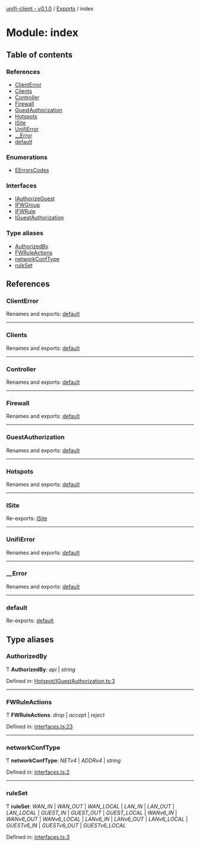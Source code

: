 [unifi-client - v0.1.0](../README.md) / [Exports](../modules.md) / index

# Module: index

## Table of contents

### References

- [ClientError](index.md#clienterror)
- [Clients](index.md#clients)
- [Controller](index.md#controller)
- [Firewall](index.md#firewall)
- [GuestAuthorization](index.md#guestauthorization)
- [Hotspots](index.md#hotspots)
- [ISite](index.md#isite)
- [UnifiError](index.md#unifierror)
- [\_\_Error](index.md#__error)
- [default](index.md#default)

### Enumerations

- [EErrorsCodes](../enums/index.eerrorscodes.md)

### Interfaces

- [IAuthorizeGuest](../interfaces/index.iauthorizeguest.md)
- [IFWGroup](../interfaces/index.ifwgroup.md)
- [IFWRule](../interfaces/index.ifwrule.md)
- [IGuestAuthorization](../interfaces/index.iguestauthorization.md)

### Type aliases

- [AuthorizedBy](index.md#authorizedby)
- [FWRuleActions](index.md#fwruleactions)
- [networkConfType](index.md#networkconftype)
- [ruleSet](index.md#ruleset)

## References

### ClientError

Renames and exports: [default](../classes/errors_clienterror.default.md)

___

### Clients

Renames and exports: [default](../classes/clients_clients.default.md)

___

### Controller

Renames and exports: [default](../classes/controller.default.md)

___

### Firewall

Renames and exports: [default](../classes/firewall_firewall.default.md)

___

### GuestAuthorization

Renames and exports: [default](../classes/hotspot_guestauthorization.default.md)

___

### Hotspots

Renames and exports: [default](../classes/hotspot_hotspots.default.md)

___

### ISite

Re-exports: [ISite](../interfaces/sites_isite.isite.md)

___

### UnifiError

Renames and exports: [default](../classes/errors_unifierror.default.md)

___

### \_\_Error

Renames and exports: [default](../classes/errors___error.default.md)

___

### default

Re-exports: [default](../classes/controller.default.md)

## Type aliases

### AuthorizedBy

Ƭ **AuthorizedBy**: *api* \| *string*

Defined in: [Hotspot/IGuestAuthorization.ts:3](https://github.com/thib3113/unifi-client/blob/78d04fb/src/Hotspot/IGuestAuthorization.ts#L3)

___

### FWRuleActions

Ƭ **FWRuleActions**: *drop* \| *accept* \| *reject*

Defined in: [interfaces.ts:23](https://github.com/thib3113/unifi-client/blob/78d04fb/src/interfaces.ts#L23)

___

### networkConfType

Ƭ **networkConfType**: *NETv4* \| *ADDRv4* \| *string*

Defined in: [interfaces.ts:2](https://github.com/thib3113/unifi-client/blob/78d04fb/src/interfaces.ts#L2)

___

### ruleSet

Ƭ **ruleSet**: *WAN_IN* \| *WAN_OUT* \| *WAN_LOCAL* \| *LAN_IN* \| *LAN_OUT* \| *LAN_LOCAL* \| *GUEST_IN* \| *GUEST_OUT* \| *GUEST_LOCAL* \| *WANv6_IN* \| *WANv6_OUT* \| *WANv6_LOCAL* \| *LANv6_IN* \| *LANv6_OUT* \| *LANv6_LOCAL* \| *GUESTv6_IN* \| *GUESTv6_OUT* \| *GUESTv6_LOCAL*

Defined in: [interfaces.ts:3](https://github.com/thib3113/unifi-client/blob/78d04fb/src/interfaces.ts#L3)
